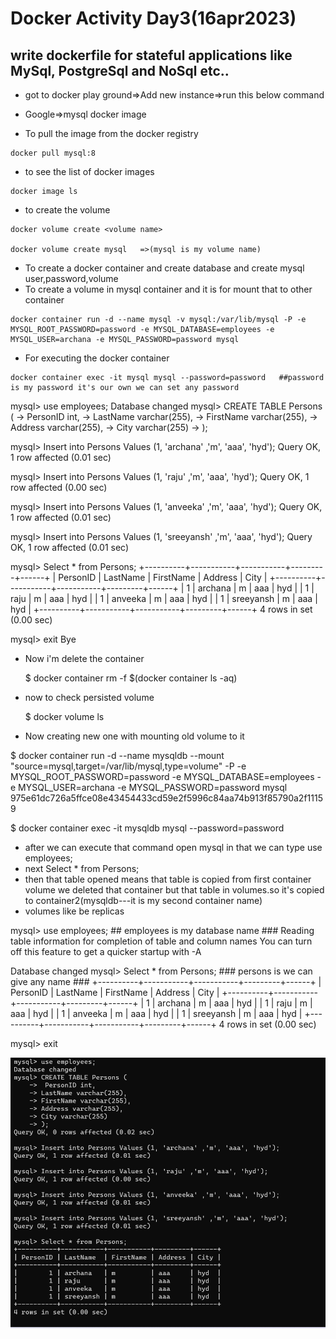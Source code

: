 # Docker Activity Day3(16apr2023)
write dockerfile for stateful applications like MySql, PostgreSql and NoSql etc..
-----------------------------------------------------------------------------------
* got to docker play ground=>Add new instance=>run this below command
* Google=>mysql docker image 
 
* To pull the image  from the docker registry
```
docker pull mysql:8
```
* to see the list of docker images 
```
docker image ls
```
* to create the volume
```
docker volume create <volume name>

docker volume create mysql   =>(mysql is my volume name)
```
* To create a docker container and create database and create mysql user,password,volume
* To create a volume in mysql container and it is for mount that to other container
```
docker container run -d --name mysql -v mysql:/var/lib/mysql -P -e MYSQL_ROOT_PASSWORD=password -e MYSQL_DATABASE=employees -e MYSQL_USER=archana -e MYSQL_PASSWORD=password mysql
```
* For executing the docker container
```
docker container exec -it mysql mysql --password=password   ##password is my password it's our own we can set any password
```
mysql> use employees;
Database changed
mysql> CREATE TABLE Persons (
    ->  PersonID int,
    -> LastName varchar(255),
    -> FirstName varchar(255),
    -> Address varchar(255),
    -> City varchar(255)
    -> );

mysql> Insert into Persons Values (1, 'archana' ,'m', 'aaa', 'hyd');
Query OK, 1 row affected (0.01 sec)

mysql> Insert into Persons Values (1, 'raju' ,'m', 'aaa', 'hyd');
Query OK, 1 row affected (0.00 sec)

mysql> Insert into Persons Values (1, 'anveeka' ,'m', 'aaa', 'hyd');
Query OK, 1 row affected (0.01 sec)

mysql> Insert into Persons Values (1, 'sreeyansh' ,'m', 'aaa', 'hyd');
Query OK, 1 row affected (0.01 sec)

mysql> Select * from Persons;
+----------+-----------+-----------+---------+------+
| PersonID | LastName  | FirstName | Address | City |
+----------+-----------+-----------+---------+------+
|        1 | archana   | m         | aaa     | hyd  |
|        1 | raju      | m         | aaa     | hyd  |
|        1 | anveeka   | m         | aaa     | hyd  |
|        1 | sreeyansh | m         | aaa     | hyd  |
+----------+-----------+-----------+---------+------+
4 rows in set (0.00 sec)

mysql> exit
Bye

* Now i'm delete the container

  $ docker container rm -f $(docker container ls -aq)

* now to check persisted volume 
 
  $ docker volume ls

* Now creating new one with mounting old volume to it

$ docker container run -d --name mysqldb --mount "source=mysql,target=/var/lib/mysql,type=volume" -P -e MYSQL_ROOT_PASSWORD=password -e MYSQL_DATABASE=employees -e MYSQL_USER=archana -e MYSQL_PASSWORD=password mysql
975e61dc726a5ffce08e43454433cd59e2f5996c84aa74b913f85790a2f11159

  $ docker container exec -it mysqldb mysql --password=password

* after we can execute that command open mysql in that we can type use employees;
* next  Select * from Persons;
* then that table opened means that table is copied from first container volume we deleted that container but that table in volumes.so it's copied to container2(mysqldb---it is my second container name)
* volumes like be replicas

mysql> use employees;  ## employees is my database name ###
Reading table information for completion of table and column names
You can turn off this feature to get a quicker startup with -A

Database changed
mysql> Select * from Persons;   ### persons is we can give any name ###
+----------+-----------+-----------+---------+------+
| PersonID | LastName  | FirstName | Address | City |
+----------+-----------+-----------+---------+------+
|        1 | archana   | m         | aaa     | hyd  |
|        1 | raju      | m         | aaa     | hyd  |
|        1 | anveeka   | m         | aaa     | hyd  |
|        1 | sreeyansh | m         | aaa     | hyd  |
+----------+-----------+-----------+---------+------+
4 rows in set (0.00 sec)

mysql> exit


![Preview](./images/imag2.png)